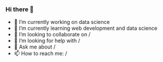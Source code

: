 ### Hi there 👋


- 🔭 I’m currently working on data science
- 🌱 I’m currently learning web development and data science
- 👯 I’m looking to collaborate on /
- 🤔 I’m looking for help with /
- 💬 Ask me about /
- 📫 How to reach me: /
